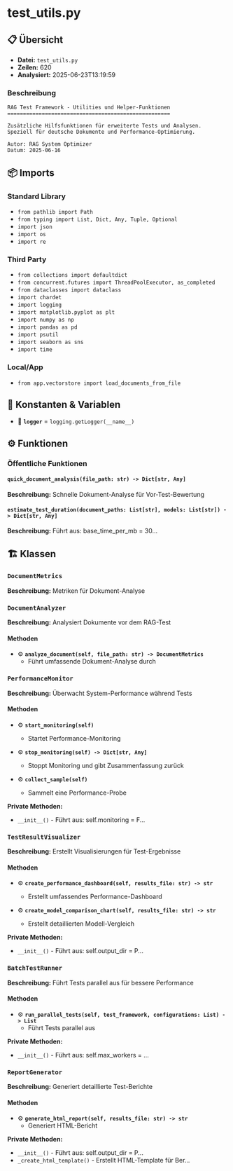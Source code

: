 # test_utils.py

## 📋 Übersicht

- **Datei:** `test_utils.py`
- **Zeilen:** 620
- **Analysiert:** 2025-06-23T13:19:59

### Beschreibung

```
RAG Test Framework - Utilities und Helper-Funktionen
====================================================

Zusätzliche Hilfsfunktionen für erweiterte Tests und Analysen.
Speziell für deutsche Dokumente und Performance-Optimierung.

Autor: RAG System Optimizer
Datum: 2025-06-16
```

## 📦 Imports

### Standard Library
- `from pathlib import Path`
- `from typing import List, Dict, Any, Tuple, Optional`
- `import json`
- `import os`
- `import re`

### Third Party
- `from collections import defaultdict`
- `from concurrent.futures import ThreadPoolExecutor, as_completed`
- `from dataclasses import dataclass`
- `import chardet`
- `import logging`
- `import matplotlib.pyplot as plt`
- `import numpy as np`
- `import pandas as pd`
- `import psutil`
- `import seaborn as sns`
- `import time`

### Local/App
- `from app.vectorstore import load_documents_from_file`

## 🔧 Konstanten & Variablen

- 📝 **`logger`** = `logging.getLogger(__name__)`

## ⚙️ Funktionen

### Öffentliche Funktionen

#### `quick_document_analysis(file_path: str) -> Dict[str, Any]`

**Beschreibung:** Schnelle Dokument-Analyse für Vor-Test-Bewertung

#### `estimate_test_duration(document_paths: List[str], models: List[str]) -> Dict[str, Any]`

**Beschreibung:** Führt aus: base_time_per_mb = 30...

## 🏗️ Klassen

### `DocumentMetrics`

**Beschreibung:** Metriken für Dokument-Analyse

### `DocumentAnalyzer`

**Beschreibung:** Analysiert Dokumente vor dem RAG-Test

#### Methoden

- ⚙️ **`analyze_document(self, file_path: str) -> DocumentMetrics`**
  - Führt umfassende Dokument-Analyse durch

### `PerformanceMonitor`

**Beschreibung:** Überwacht System-Performance während Tests

#### Methoden

- ⚙️ **`start_monitoring(self)`**
  - Startet Performance-Monitoring

- ⚙️ **`stop_monitoring(self) -> Dict[str, Any]`**
  - Stoppt Monitoring und gibt Zusammenfassung zurück

- ⚙️ **`collect_sample(self)`**
  - Sammelt eine Performance-Probe

**Private Methoden:**
- `__init__()` - Führt aus: self.monitoring = F...

### `TestResultVisualizer`

**Beschreibung:** Erstellt Visualisierungen für Test-Ergebnisse

#### Methoden

- ⚙️ **`create_performance_dashboard(self, results_file: str) -> str`**
  - Erstellt umfassendes Performance-Dashboard

- ⚙️ **`create_model_comparison_chart(self, results_file: str) -> str`**
  - Erstellt detaillierten Modell-Vergleich

**Private Methoden:**
- `__init__()` - Führt aus: self.output_dir = P...

### `BatchTestRunner`

**Beschreibung:** Führt Tests parallel aus für bessere Performance

#### Methoden

- ⚙️ **`run_parallel_tests(self, test_framework, configurations: List) -> List`**
  - Führt Tests parallel aus

**Private Methoden:**
- `__init__()` - Führt aus: self.max_workers = ...

### `ReportGenerator`

**Beschreibung:** Generiert detaillierte Test-Berichte

#### Methoden

- ⚙️ **`generate_html_report(self, results_file: str) -> str`**
  - Generiert HTML-Bericht

**Private Methoden:**
- `__init__()` - Führt aus: self.output_dir = P...
- `_create_html_template()` - Erstellt HTML-Template für Ber...
